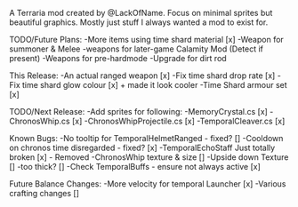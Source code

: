 A Terraria mod created by @LackOfName.
Focus on minimal sprites but beautiful graphics.
Mostly just stuff I always wanted a mod to exist for.

TODO/Future Plans:
-More items using time shard material [x]
-Weapon for summoner & Melee
-weapons for later-game Calamity Mod (Detect if present)
-Weapons for pre-hardmode
-Upgrade for dirt rod

This Release:
-An actual ranged weapon [x]
-Fix time shard drop rate [x]
-Fix time shard glow colour [x] + made it look cooler
-Time Shard armour set [x]

TODO/Next Release:
-Add sprites for following:
    -MemoryCrystal.cs [x]
    -ChronosWhip.cs [x]
    -ChronosWhipProjectile.cs [x]
    -TemporalCleaver.cs [x]

Known Bugs:
-No tooltip for TemporalHelmetRanged - fixed? []
-Cooldown on chronos time disregarded - fixed? [x]
-TemporalEchoStaff Just totally broken [x] - Removed
-ChronosWhip texture & size []
    -Upside down Texture []
    -too thick? []
-Check TemporalBuffs - ensure not always active [x]

Future Balance Changes:
-More velocity for temporal Launcher [x]
-Various crafting changes []
